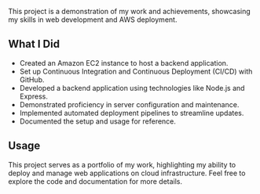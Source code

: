 
This project is a demonstration of my work and achievements, showcasing my skills in web development and AWS deployment.

## What I Did

- Created an Amazon EC2 instance to host a backend application.
- Set up Continuous Integration and Continuous Deployment (CI/CD) with GitHub.
- Developed a backend application using technologies like Node.js and Express.
- Demonstrated proficiency in server configuration and maintenance.
- Implemented automated deployment pipelines to streamline updates.
- Documented the setup and usage for reference.

## Usage

This project serves as a portfolio of my work, highlighting my ability to deploy and manage web applications on cloud infrastructure. Feel free to explore the code and documentation for more details.


